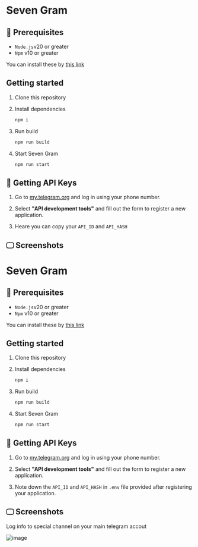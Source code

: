 # Seven Gram

## 📌 Prerequisites

- `Node.js`v20 or greater
- `Npm` v10 or greater

You can install these by [this link](https://nodejs.org/en/download/)

## Getting started

1. Clone this repository

2. Install dependencies

    ```sh
    npm i
    ```

3. Run build

    ```sh
    npm run build
    ```

4. Start Seven Gram

    ```sh
    npm run start
    ```

## 📃 Getting API Keys

1. Go to [my.telegram.org](https://my.telegram.org) and log in using your phone number.

2. Select **"API development tools"** and fill out the form to register a new application.
3. Heare you can copy your `API_ID` and `API_HASH`

## 🖵 Screenshots

# Seven Gram

## 📌 Prerequisites

- `Node.js`v20 or greater
- `Npm` v10 or greater

You can install these by [this link](https://nodejs.org/en/download/)

## Getting started

1. Clone this repository

2. Install dependencies

    ```sh
    npm i
    ```

3. Run build

    ```sh
    npm run build
    ```

4. Start Seven Gram

    ```sh
    npm run start
    ```

## 📃 Getting API Keys

1. Go to [my.telegram.org](https://my.telegram.org) and log in using your phone number.

2. Select **"API development tools"** and fill out the form to register a new application.
3. Note down the `API_ID` and `API_HASH` in `.env` file provided after registering your application.

## 🖵 Screenshots

Log info to special channel on your main telegram accout

![image](https://github.com/user-attachments/assets/17233eea-6ff3-4f62-8e42-17aa33dd97bb)
